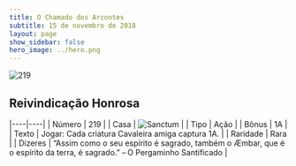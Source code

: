 ```yaml
---
title: O Chamado dos Arcontes
subtitle: 15 de novembro de 2018
layout: page
show_sidebar: false
hero_image: ../hero.png
---
```


![219](https://cdn.keyforgegame.com/media/card_front/pt/341_219_P9V3P7F8849M_pt.png)

## Reivindicação Honrosa

|----|----|
| Número | 219 |
| Casa | ![Sanctum](https://archonarcana.com/images/thumb/c/c7/Sanctum.png/22px-Sanctum.png "Santuário") |
| Tipo | Ação |
| Bônus | 1A |
| Texto | Jogar: Cada criatura Cavaleira amiga captura 1A. |
| Raridade | Rara |
| Dizeres | “Assim como o seu espírito é sagrado, também  o Æmbar, que é o espírito da terra, é sagrado.”  – O Pergaminho Santificado |
